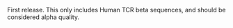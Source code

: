 First release. This only includes Human TCR beta sequences, and should be considered alpha quality.
